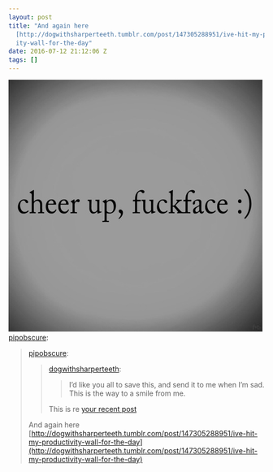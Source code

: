 ```yaml
---
layout: post
title: "And again here
  [http://dogwithsharperteeth.tumblr.com/post/147305288951/ive-hit-my-productiv\
  ity-wall-for-the-day"
date: 2016-07-12 21:12:06 Z
tags: []
---
```

![](/media/2016/07/147306819749.jpg)
[pipobscure](http://pipobscure.com/post/147306784709/pipobscure-dogwithsharperteeth-id-like-you):

> [pipobscure](http://pipobscure.com/post/96099007234/dogwithsharperteeth-id-like-you-all-to-save):
> 
> > [dogwithsharperteeth](http://dogwithsharperteeth.tumblr.com/post/72475689736/id-like-you-all-to-save-this-and-send-it-to-me):
> > 
> > > I’d like you all to save this, and send it to me when I’m sad. This is the way to a smile from me.
> > 
> > This is re [your recent post](http://dogwithsharperteeth.tumblr.com/post/96096406706/v)
> 
> And again here [http://dogwithsharperteeth.tumblr.com/post/147305288951/ive-hit-my-productivity-wall-for-the-day](http://dogwithsharperteeth.tumblr.com/post/147305288951/ive-hit-my-productivity-wall-for-the-day)
